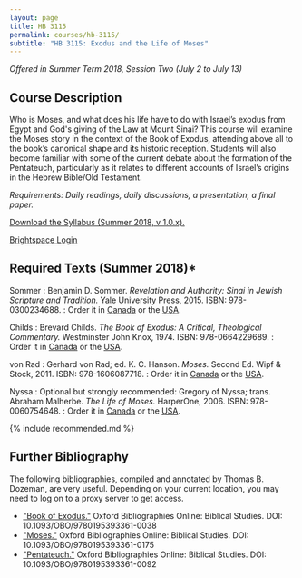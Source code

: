 ```yaml
---
layout: page
title: HB 3115
permalink: courses/hb-3115/
subtitle: "HB 3115: Exodus and the Life of Moses"
---
```


*Offered in Summer Term 2018, Session Two (July 2 to July 13)*

## Course Description

Who is Moses, and what does his life have to do with Israel’s exodus
from Egypt and God's giving of the Law at Mount Sinai? This course will
examine the Moses story in the context of the Book of Exodus, attending
above all to the book’s canonical shape and its historic reception.
Students will also become familiar with some of the current debate about
the formation of the Pentateuch, particularly as it relates to different
accounts of Israel’s origins in the Hebrew Bible/Old Testament.

*Requirements: Daily readings, daily discussions, a presentation, a final paper.*

[Download the Syllabus (Summer 2018, v 1.0.x).](https://github.com/danieldriver/Syllabi/raw/master/HB/HB%203115-Exodus%20and%20Moses.pdf)

[Brightspace Login](https://smu.brightspace.com/d2l/login)

## Required Texts (Summer 2018)*

Sommer
: Benjamin D. Sommer. *Revelation and Authority: Sinai in Jewish Scripture and Tradition.* Yale University Press, 2015. ISBN: 978-0300234688.
: Order it in [Canada](https://amzn.to/2uRJgUa) or the [USA](https://amzn.to/2q3Kq9u).

Childs
: Brevard Childs. *The Book of Exodus: A Critical, Theological Commentary.* Westminster John Knox, 1974. ISBN: 978-0664229689.
: Order it in [Canada](https://amzn.to/2uOA6rC) or the [USA](https://amzn.to/2EjB8LM).

von Rad
: Gerhard von Rad; ed. K. C. Hanson. *Moses.* Second Ed. Wipf & Stock, 2011. ISBN: 978-1606087718.
: Order it in [Canada](https://amzn.to/2q6tyin) or the [USA](https://amzn.to/2q5HTfb).

Nyssa
: Optional but strongly recommended: Gregory of Nyssa; trans. Abraham Malherbe. *The Life of Moses.* HarperOne, 2006. ISBN: 978-0060754648.
: Order it in [Canada](https://amzn.to/2GWKrqg) or the [USA](https://amzn.to/2JiTmRb).

{% include recommended.md %}

<!--
tk
: tk
: Order it in [Canada]() or the [USA]().
-->

## Further Bibliography

The following bibliographies, compiled and annotated by Thomas B. Dozeman, are very useful. Depending on your current location, you may need to log on to a proxy server to get access.

- ["Book of Exodus."](http://ezproxy.astheology.ns.ca:2048/login?url=http://www.oxfordbibliographies.com/view/document/obo-9780195393361/obo-9780195393361-0038.xml) Oxford Bibliographies Online: Biblical Studies. DOI: 10.1093/OBO/9780195393361-0038
- ["Moses."](http://ezproxy.astheology.ns.ca:2048/login?url=http://www.oxfordbibliographies.com/view/document/obo-9780195393361/obo-9780195393361-0175.xml) Oxford Bibliographies Online: Biblical Studies. DOI: 10.1093/OBO/9780195393361-0175
- ["Pentateuch."](http://ezproxy.astheology.ns.ca:2048/login?url=http://www.oxfordbibliographies.com/view/document/obo-9780195393361/obo-9780195393361-0092.xml) Oxford Bibliographies Online: Biblical Studies. DOI: 10.1093/OBO/9780195393361-0092
